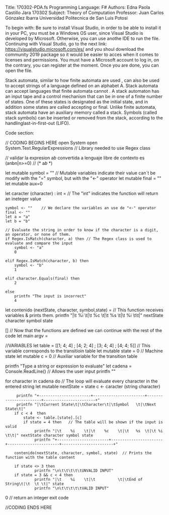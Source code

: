 Title: 170302-PDA.fs 
Programming Language: F# 
Authors: Edna Paola Castillo Jara 170302 
Subject: Theory of Computation 
Professor: Juan Carlos Gónzalez Ibarra 
Universidad Politecnica de San Luis Potosi

To begin with: Be sure to install Visual Studio, in order to be able to install it in your PC, you must be a Windows OS user, since Visual Studio is developed by Microsoft. Otherwise, you can use anothe IDE to run the file. Continuing with Visual Studio, go to the next link: https://visualstudio.microsoft.com/es/ and you shoul download the community 2019 package so it would be easier to acces when it comes to licenses and permissions. You must have a Microsoft account to log in, on the contrary, you can register at the moment. Once you are done, you can open the file.

Stack automata, similar to how finite automata are used , can also be used to accept strings of a language defined on an alphabet A. Stack automata can accept languages that finite automata cannot . A stack automaton has an input tape and a control mechanism that can be in one of a finite number of states. One of these states is designated as the initial state, and in addition some states are called accepting or final. Unlike finite automata, stack automata have an auxiliary memory called a stack. Symbols (called stack symbols) can be inserted or removed from the stack, according to the handlinglast-in-first-out (LIFO). 

Code section:

// CODING BEGINS HERE
open System 
open System.Text.RegularExpressions // Library needed to use Regex class

//  validar la expresion a*b* convertida a lenguaje libre de contexto es (anbn|n>=0) 
//  (*  a*b*    *)

let mutable symbol = "" // Mutable variables indicate their value can´t be modify with the "=" symbol, but with the "<-" operator
let mutable final = ""
let mutable aux=0

let caracter (character) : int = // The "int" indicates the function will return an ineteger value

    symbol <- ""    // We declare the variables an use de "<-" operator
    final <- ""
    let a = "a"
    let b = "b"
    
    // Evaluate the string in order to know if the character is a digit, an operator, or none of them.
    if Regex.IsMatch(character, a) then // The Regex class is used to evaluate and compare the input
        symbol <- "a"
        0 

    elif Regex.IsMatch(character, b) then
        symbol <- "b"
        1 

    elif character.Equals(final) then 
        2

    else 
        printfn "The input is incorrect" 
        4
        
let contenido (nextState, character, symbol,state) = //     This function receives variables & prints them. 
    printfn "|\t    %i    \t|\t    %c    \t|\t   %s  \t|\t %i   \t\t|" nextState character symbol state
    



[<EntryPoint>]  // Now that the functions are defined we can continue with the rest of the code
let main argv =
   
   //VARIABLES
   let table = [[1; 4; 4] ; [4; 2; 4] ; [3; 4; 4] ; [4; 4; 5]]    // This variable corresponds to the transitioin table
   let mutable state = 0    // Machine state
   let mutable c = 0    // Auxiliar variable for the transition table

   printfn "Type a string or expression to evaluate"
   let cadena = Console.ReadLine() //  Allows the user input
   printfn ""
 
   for character in cadena do // The loop will evaluate every character in the entered string
        let mutable nextState = state
        c <- caracter (string character)     

         printfn "+-----------------------+-----------------------+-----------------------+-----------------------+"
         printfn "|\tCurrent State\t|\tCharacter\t|\tSymbol   \t|\tNext State\t|"
        if c < 4  then 
            state <- table.[state].[c]
            if state = 4 then   // The table will be shown if the input is valid
                 printfn "|\t    %i    \t|\t    %c    \t|\t   %s  \t|\t %i   \t\t|" nextState character symbol state
                 printfn "+-----------------------+-----------------------+-----------------------+-----------------------+"
            
        contenido(nextState, character, symbol, state)  // Prints the function with the table content

        if state <> 3 then 
                 printfn "\n\t\t\t\t\tUNVALID INPUT"
        if state = 3 && c < 4 then
                 printfn "|\t    %i    \t|\t          \t|\tEnd of String\t|\t  \t \t|" state
                 printfn "\n\t\t\t\t\tVALID INPUT"
            

   0 // return an integer exit code

//CODING ENDS HERE
